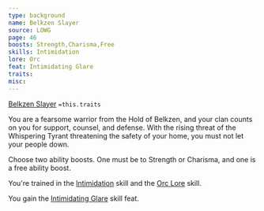 ```yaml
---
type: background
name: Belkzen Slayer 
source: LOWG
page: 46
boosts: Strength,Charisma,Free
skills: Intimidation
lore: Orc
feat: Intimidating Glare
traits: 
misc: 
---
```


[Belkzen Slayer](###%20Belkzen%20Slayer)
`=this.traits`


You are a fearsome warrior from the Hold of Belkzen, and your clan counts on you for support, counsel, and defense. With the rising threat of the Whispering Tyrant threatening the safety of your home, you must not let your people down.

Choose two ability boosts. One must be to Strength or Charisma, and one is a free ability boost.

You're trained in the [Intimidation](Intimidation) skill and the [Orc Lore](Orc%20Lore) skill.

You gain the [Intimidating Glare](Intimidating%20Glare) skill feat.

